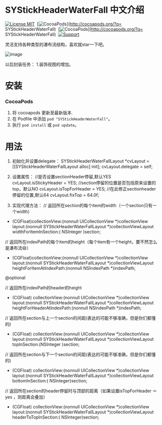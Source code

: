 SYStickHeaderWaterFall 中文介绍
==============
[![License MIT](https://img.shields.io/badge/license-MIT-green.svg?style=flat)](https://raw.githubusercontent.com/zhangsuya/SYStickHeaderWaterFall/master/LICENSE)&nbsp;
[![CocoaPods](http://img.shields.io/cocoapods/v/SYStickHeaderWaterFall.svg?style=flat)](http://cocoapods.org/?q= SYStickHeaderWaterFall)&nbsp;
[![CocoaPods](http://img.shields.io/cocoapods/p/SYStickHeaderWaterFall.svg?style=flat)](http://cocoapods.org/?q= SYStickHeaderWaterFall)&nbsp;
[![Support](https://img.shields.io/badge/support-iOS%208%2B%20-blue.svg?style=flat)](https://www.apple.com/nl/ios/)&nbsp;


灵活支持各种类型的瀑布流结构，喜欢就star一下吧。

![image](https://github.com/zhangsuya/SYStickHeaderWaterFall/blob/master/SYStickHeaderWaterFall/4.gif)

以后封装任务：
1.装饰视图的增加。

安装
==============

### CocoaPods

1. 将 cocoapods 更新至最新版本.
2. 在 Podfile 中添加 `pod "SYStickHeaderWaterFall"`。
3. 执行 `pod install` 或 `pod update`。

用法
==============
1. 初始化并设置delegate：
SYStickHeaderWaterFallLayout *cvLayout = [[SYStickHeaderWaterFallLayout alloc] init];
cvLayout.delegate = self;


2. 设置属性：
 //是否设置sectionHeader停留,默认YES
    cvLayout.isStickyHeader = YES;
//section停留的位置是否包括原来设置的top，默认NO
    cvLayout.isTopForHeader = YES;
//在此修正sectionheader停留的位置,默认64
  cvLayout.fixTop = 64.0f;
3. 实现代理方法：
// 返回所在section的每个item的width（一个section只有一个width）

- (CGFloat)collectionView:(nonnull UICollectionView *)collectionView
                   layout:(nonnull SYStickHeaderWaterFallLayout *)collectionViewLayout
   widthForItemInSection:( NSInteger )section;

// 返回所在indexPath的每个item的height（每个item有一个height，要不然怎么是瀑布流😄）

- (CGFloat)collectionView:(nonnull UICollectionView *)collectionView
                   layout:(nonnull SYStickHeaderWaterFallLayout *)collectionViewLayout
 heightForItemAtIndexPath:(nonnull NSIndexPath *)indexPath;

@optional

// 返回所在indexPath的header的height

- (CGFloat) collectionView:(nonnull UICollectionView *)collectionView
                    layout:(nonnull SYStickHeaderWaterFallLayout *)collectionViewLayout
heightForHeaderAtIndexPath:(nonnull NSIndexPath *)indexPath;

//  返回所在section与上一个section的间距(表达的可能不够准确，但是你们都懂的)

- (CGFloat) collectionView:(nonnull UICollectionView *)collectionView
                    layout:(nonnull SYStickHeaderWaterFallLayout *)collectionViewLayout
topInSection:(NSInteger )section;

//  返回所在section与下一个section的间距(表达的可能不够准确，但是你们都懂的)

- (CGFloat) collectionView:(nonnull UICollectionView *)collectionView
                    layout:(nonnull SYStickHeaderWaterFallLayout *)collectionViewLayout
            bottomInSection:( NSInteger)section;

// 返回所在section的header停留时与顶部的距离（如果设置isTopForHeader ＝ yes ，则距离会叠加）

- (CGFloat) collectionView:(nonnull UICollectionView *)collectionView
                    layout:(nonnull SYStickHeaderWaterFallLayout *)collectionViewLayout
           headerToTopInSection:( NSInteger)section;

